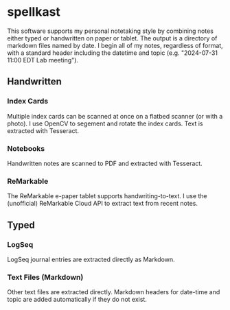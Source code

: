 # spellkast
This software supports my personal notetaking style by combining notes either typed or handwritten on paper or tablet. The output is a directory of markdown files named by date. I begin all of my notes, regardless of format, with a standard header including the datetime and topic (e.g. "2024-07-31 11:00 EDT Lab meeting").

## Handwritten

### Index Cards

Multiple index cards can be scanned at once on a flatbed scanner (or with a photo). I use OpenCV to segement and rotate the index cards. Text is extracted with Tesseract.

### Notebooks

Handwritten notes are scanned to PDF and extracted with Tesseract.

### ReMarkable

The ReMarkable e-paper tablet supports handwriting-to-text. I use the (unofficial) ReMarkable Cloud API to extract text from recent notes.

## Typed

### LogSeq
LogSeq journal entries are extracted directly as Markdown.

### Text Files (Markdown)
Other text files are extracted directly. Markdown headers for date-time and topic are added automatically if they do not exist.
